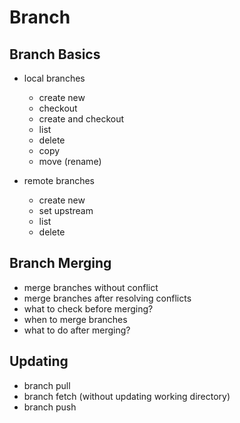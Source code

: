 # Branch

## Branch Basics
- local branches
  - create new
  - checkout
  - create and checkout
  - list
  - delete
  - copy
  - move (rename)

- remote branches
  - create new
  - set upstream
  - list
  - delete

## Branch Merging
- merge branches without conflict
- merge branches after resolving conflicts
- what to check before merging?
- when to merge branches
- what to do after merging?

## Updating
- branch pull
- branch fetch (without updating working directory)
- branch push